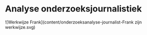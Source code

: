 # Analyse onderzoeksjournalistiek

![Werkwijze Frank](content/onderzoeksanalyse-journalist-Frank zijn werkwijze.svg)